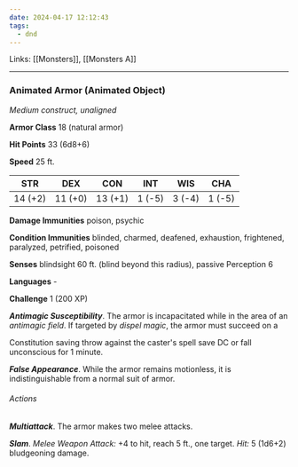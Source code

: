 ```yaml
---
date: 2024-04-17 12:12:43
tags:
  - dnd
---
```

Links: [[Monsters]], [[Monsters A]]

---

### Animated Armor (Animated Object)

*Medium construct, unaligned*

**Armor Class** 18 (natural armor)

**Hit Points** 33 (6d8+6)

**Speed** 25 ft.

| STR     | DEX     | CON     | INT    | WIS    | CHA    |
|---------|---------|---------|--------|--------|--------|
| 14 (+2) | 11 (+0) | 13 (+1) | 1 (-5) | 3 (-4) | 1 (-5) |

**Damage Immunities** poison, psychic

**Condition Immunities** blinded, charmed, deafened, exhaustion, frightened, paralyzed, petrified, poisoned

**Senses** blindsight 60 ft. (blind beyond this radius), passive Perception 6

**Languages** -

**Challenge** 1 (200 XP)

***Antimagic Susceptibility***. The armor is incapacitated while in the area of an *antimagic field*. If targeted by *dispel magic*, the armor must succeed on a

Constitution saving throw against the caster's spell save DC or fall unconscious for 1 minute.

***False Appearance***. While the armor remains motionless, it is indistinguishable from a normal suit of armor.

###### Actions

***Multiattack***. The armor makes two melee attacks.

***Slam***. *Melee Weapon Attack:* +4 to hit, reach 5 ft., one target. *Hit:* 5 (1d6+2) bludgeoning damage.